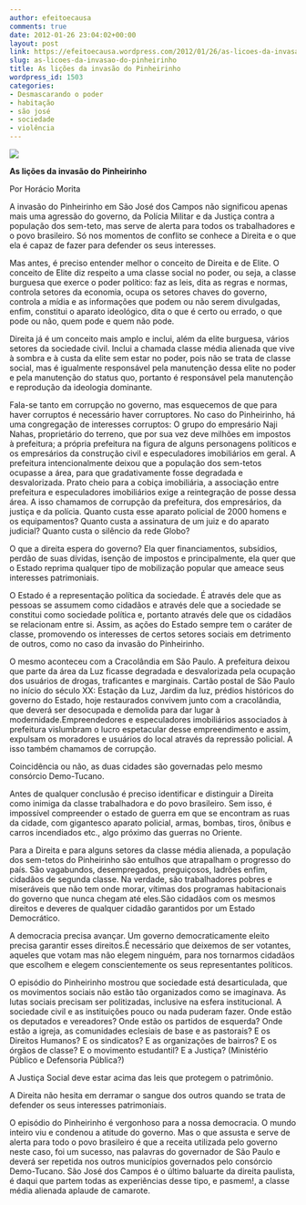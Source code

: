 ```yaml
---
author: efeitoecausa
comments: true
date: 2012-01-26 23:04:02+00:00
layout: post
link: https://efeitoecausa.wordpress.com/2012/01/26/as-licoes-da-invasao-do-pinheirinho/
slug: as-licoes-da-invasao-do-pinheirinho
title: As lições da invasão do Pinheirinho
wordpress_id: 1503
categories:
- Desmascarando o poder
- habitação
- são josé
- sociedade
- violência
---
```


[![](http://efeitoecausa.files.wordpress.com/2012/01/pinheirinho3.jpeg)](http://efeitoecausa.files.wordpress.com/2012/01/pinheirinho3.jpeg)




**As lições da invasão do Pinheirinho**




Por Horácio Morita







A invasão do Pinheirinho em São José dos Campos não significou apenas mais uma agressão do governo, da Polícia Militar e da Justiça contra a população dos sem-teto, mas serve de alerta para todos os trabalhadores e o povo brasileiro. Só nos momentos de conflito se conhece a Direita e o que ela é capaz de fazer para defender os seus interesses.




Mas antes, é preciso entender melhor o conceito de Direita e de Elite. O conceito de Elite diz respeito a uma classe social no poder, ou seja, a classe burguesa que exerce o poder político: faz as leis, dita as regras e normas, controla setores da economia, ocupa os setores chaves do governo, controla a mídia e as informações que podem ou não serem divulgadas, enfim, constitui o aparato ideológico, dita o que é certo ou errado, o que pode ou não, quem pode e quem não pode.




Direita já é um conceito mais amplo e inclui, além da elite burguesa, vários setores da sociedade civil. Inclui a chamada classe média alienada que vive à sombra e à custa da elite sem estar no poder, pois não se trata de classe social, mas é igualmente responsável pela manutenção dessa elite no poder e pela manutenção do status quo, portanto é responsável pela manutenção e reprodução da ideologia dominante.




Fala-se tanto em corrupção no governo, mas esquecemos de que para haver corruptos é necessário haver corruptores. No caso do Pinheirinho, há uma congregação de interesses corruptos: O grupo do empresário Naji Nahas, proprietário do terreno, que por sua vez deve milhões em impostos à prefeitura; a própria prefeitura na figura de alguns personagens políticos e os empresários da construção civil e especuladores imobiliários em geral. A prefeitura intencionalmente deixou que a população dos sem-tetos ocupasse a área, para que gradativamente fosse degradada e desvalorizada. Prato cheio para a cobiça imobiliária, a associação entre prefeitura e especuladores imobiliários exige a reintegração de posse dessa área. A isso chamamos de corrupção da prefeitura, dos empresários, da justiça e da polícia. Quanto custa esse aparato policial de 2000 homens e os equipamentos? Quanto custa a assinatura de um juiz e do aparato judicial? Quanto custa o silêncio da rede Globo?




O que a direita espera do governo? Ela quer financiamentos, subsídios, perdão de suas dívidas, isenção de impostos e principalmente, ela quer que o Estado reprima qualquer tipo de mobilização popular que ameace seus interesses patrimoniais.




O Estado é a representação política da sociedade. É através dele que as pessoas se assumem como cidadãos e através dele que a sociedade se constitui como sociedade política e, portanto através dele que os cidadãos se relacionam entre si. Assim, as ações do Estado sempre tem o caráter de classe, promovendo os interesses de certos setores sociais em detrimento de outros, como no caso da invasão do Pinheirinho.




O mesmo aconteceu com a Cracolândia em São Paulo. A prefeitura deixou que parte da área da Luz ficasse degradada e desvalorizada pela ocupação dos usuários de drogas, traficantes e marginais. Cartão postal de São Paulo no início do século XX: Estação da Luz, Jardim da luz, prédios históricos do governo do Estado, hoje restaurados convivem junto com a cracolândia, que deverá ser desocupada e demolida para dar lugar à modernidade.Empreendedores e especuladores imobiliários associados à prefeitura vislumbram o lucro espetacular desse empreendimento e assim, expulsam os moradores e usuários do local através da repressão policial. A isso também chamamos de corrupção.




Coincidência ou não, as duas cidades são governadas pelo mesmo consórcio Demo-Tucano.




Antes de qualquer conclusão é preciso identificar e distinguir a Direita como inimiga da classe trabalhadora e do povo brasileiro. Sem isso, é impossível compreender o estado de guerra em que se encontram as ruas da cidade, com gigantesco aparato policial, armas, bombas, tiros, ônibus e carros incendiados etc., algo próximo das guerras no Oriente.




Para a Direita e para alguns setores da classe média alienada, a população dos sem-tetos do Pinheirinho são entulhos que atrapalham o progresso do país. São vagabundos, desempregados, preguiçosos, ladrões enfim, cidadãos de segunda classe. Na verdade, são trabalhadores pobres e miseráveis que não tem onde morar, vítimas dos programas habitacionais do governo que nunca chegam até eles.São cidadãos com os mesmos direitos e deveres de qualquer cidadão garantidos por um Estado Democrático. 




A democracia precisa avançar. Um governo democraticamente eleito precisa garantir esses direitos.É necessário que deixemos de ser votantes, aqueles que votam mas não elegem ninguém, para nos tornarmos cidadãos que escolhem e elegem conscientemente os seus representantes políticos.




O episódio do Pinheirinho mostrou que sociedade está desarticulada, que os movimentos sociais não estão tão organizados como se imaginava. As lutas sociais precisam ser politizadas, inclusive na esfera institucional. A sociedade civil e as instituições pouco ou nada puderam fazer. Onde estão os deputados e vereadores? Onde estão os partidos de esquerda? Onde estão a igreja, as comunidades eclesiais de base e as pastorais? E os Direitos Humanos? E os sindicatos? E as organizações de bairros? E os órgãos de classe? E o movimento estudantil? E a Justiça? (Ministério Público e Defensoria Pública?)




A Justiça Social deve estar acima das leis que protegem o patrimônio.




A Direita não hesita em derramar o sangue dos outros quando se trata de defender os seus interesses patrimoniais.




O episódio do Pinheirinho é vergonhoso para a nossa democracia. O mundo inteiro viu e condenou a atitude do governo. Mas o que assusta e serve de alerta para todo o povo brasileiro é que a receita utilizada pelo governo neste caso, foi um sucesso, nas palavras do governador de São Paulo e deverá ser repetida nos outros municípios governados pelo consórcio Demo-Tucano. São José dos Campos é o último baluarte da direita paulista, é daqui que partem todas as experiências desse tipo, e pasmem!, a classe média alienada aplaude de camarote.



